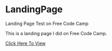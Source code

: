 # LandingPage
Landing Page Test on Free Code Camp

This is a landing page I did on Free Code Camp.

[Click Here To View]( https://marcsmyname.github.io/LandingPage/)


